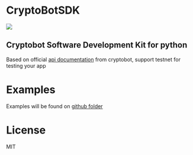 # CryptoBotSDK
![](https://raw.githubusercontent.com/sllavon/crypto-pay-api-sdk/3e83818c975a47f4ca61209b478f2508224058db/media/header.svg)

## Cryptobot Software Development Kit for python

Based on official [api documentation](https://help.send.tg/en/articles/10279948-crypto-pay-api) from cryptobot, support testnet for testing your app

# Examples
Examples will be found on [github folder](https://github.com/yumieiko/CryptoBotSDK/tree/main/examples)

# License

MIT